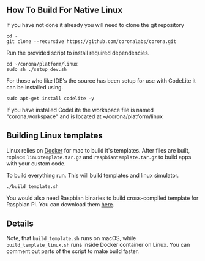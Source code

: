## How To Build For Native Linux

If you have not done it already you will need to clone the git repository

```
cd ~
git clone --recursive https://github.com/coronalabs/corona.git 
```

Run the provided script to install required dependencies.
```
cd ~/corona/platform/linux
sudo sh ./setup_dev.sh  
```

For those who like IDE's the source has been setup for use with CodeLite it can be installed using.
```
sudo apt-get install codelite -y
```

If you have installed CodeLite the workspace file is named "corona.workspace" and is located at ~/corona/platform/linux



## Building Linux templates

Linux relies on [Docker](https://docs.docker.com/docker-for-mac/) for mac to build it's templates.
After files are built, replace `linuxtemplate.tar.gz` and `raspbiantemplate.tar.gz` to build apps with
your custom code.

To build everything run. This will build templates and linux simulator.

```
./build_template.sh

```

You would also need Raspbian binaries to build cross-compiled template for Raspbian Pi. You can download them [here](https://drive.google.com/file/d/1ZysxJdDg-XgU3-jshxUPSewTqBYeA7Qq/view?usp=sharing).

## Details

Note, that `build_template.sh` runs on macOS, while `build_template_linux.sh` runs inside Docker container on Linux. You can comment out parts of the script to make build faster.
